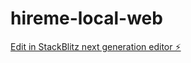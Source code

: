# hireme-local-web

[Edit in StackBlitz next generation editor ⚡️](https://stackblitz.com/~/github.com/hananbhat-dev/hireme-local-web)